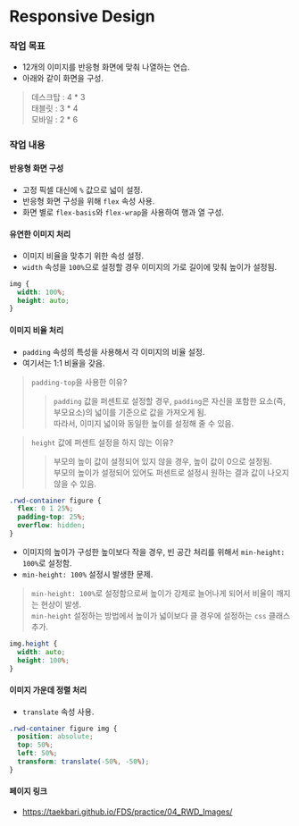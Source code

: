 # Responsive Design  

### 작업 목표  

* 12개의 이미지를 반응형 화면에 맞춰 나열하는 연습.  
* 아래와 같이 화면을 구성.  

> 데스크탑 : 4 * 3  
> 태블릿 : 3 * 4  
> 모바일 : 2 * 6  

### 작업 내용  

#### 반응형 화면 구성  

* 고정 픽셀 대신에 `%` 값으로 넓이 설정.  
* 반응형 화면 구성을 위해 `flex` 속성 사용.  
* 화면 별로 `flex-basis`와 `flex-wrap`을 사용하여 행과 열 구성.  

#### 유연한 이미지 처리  

* 이미지 비율을 맞추기 위한 속성 설정.  
* `width` 속성을 `100%`으로 설정할 경우 이미지의 가로 길이에 맞춰 높이가 설정됨.  

```css  
img {
  width: 100%;
  height: auto;
}
```  

#### 이미지 비율 처리  

* `padding` 속성의 특성을 사용해서 각 이미지의 비율 설정.  
* 여기서는 1:1 비율을 갖음.  

> `padding-top`을 사용한 이유?  
>> `padding` 값을 퍼센트로 설정할 경우, `padding`은 자신을 포함한 요소(즉, 부모요소)의 넓이를 기준으로 값을 가져오게 됨.  
>> 따라서, 이미지 넓이와 동일한 높이를 설정해 줄 수 있음.  

> `height` 값에 퍼센트 설정을 하지 않는 이유?  
>> 부모의 높이 값이 설정되어 있지 않을 경우, 높이 값이 0으로 설정됨.  
>> 부모의 높이가 설정되어 있어도 퍼센트로 설정시 원하는 결과 값이 나오지 않을 수 있음.  

```css  
.rwd-container figure {
  flex: 0 1 25%;
  padding-top: 25%;
  overflow: hidden;
}
```  

* 이미지의 높이가 구성한 높이보다 작을 경우, 빈 공간 처리를 위해서 `min-height: 100%`로 설정함.  
* `min-height: 100%` 설정시 발생한 문제.  
> `min-height: 100%`로 설정함으로써 높이가 강제로 늘어나게 되어서 비율이 깨지는 현상이 발생.  
> `min-height` 설정하는 방법에서 높이가 넓이보다 클 경우에 설정하는 `css` 클래스 추가.  

```css  
img.height {
  width: auto;
  height: 100%;
}
```  

#### 이미지 가운데 정렬 처리  

* `translate` 속성 사용.  
```css  
.rwd-container figure img {
  position: absolute;
  top: 50%;
  left: 50%;
  transform: translate(-50%, -50%);
}
```  

#### 페이지 링크  
* https://taekbari.github.io/FDS/practice/04_RWD_Images/  

